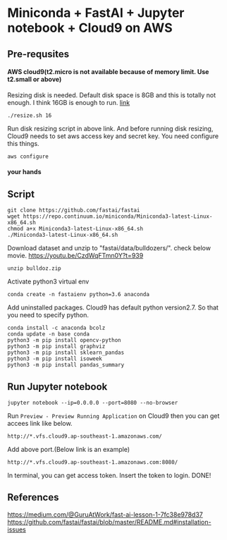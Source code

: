 Miniconda + FastAI + Jupyter notebook + Cloud9 on AWS
======
## Pre-requsites

#### AWS cloud9(t2.micro is not available because of memory limit. Use t2.small or above)

Resizing disk is needed. Default disk space is 8GB and this is totally not enough. I think 16GB is enough to run.
[link](https://docs.aws.amazon.com/cloud9/latest/user-guide/move-environment.html#move-environment-resize)

    ./resize.sh 16

Run disk resizing script in above link. And before running disk resizing, Cloud9 needs to set aws access key and secret key. You need configure this things.

    aws configure

#### your hands

## Script
    git clone https://github.com/fastai/fastai
    wget https://repo.continuum.io/miniconda/Miniconda3-latest-Linux-x86_64.sh
    chmod a+x Miniconda3-latest-Linux-x86_64.sh 
    ./Miniconda3-latest-Linux-x86_64.sh 

Download dataset and unzip to "fastai/data/bulldozers/". check below movie.
<https://youtu.be/CzdWqFTmn0Y?t=939>

    unzip bulldoz.zip 
    
Activate python3 virtual env
    
    conda create -n fastaienv python=3.6 anaconda

Add uninstalled packages. Cloud9 has default python version2.7. So that you need to specify python.

    conda install -c anaconda bcolz
    conda update -n base conda
    python3 -m pip install opencv-python
    python3 -m pip install graphviz
    python3 -m pip install sklearn_pandas
    python3 -m pip install isoweek
    python3 -m pip install pandas_summary
    
## Run Jupyter notebook
    jupyter notebook --ip=0.0.0.0 --port=8080 --no-browser

Run <Code>Preview - Preview Running Application</Code> on Cloud9 then you can get accees link like below.

    http://*.vfs.cloud9.ap-southeast-1.amazonaws.com/
    
Add above port.(Below link is an example)
    
    http://*.vfs.cloud9.ap-southeast-1.amazonaws.com:8080/

In terminal, you can get access token. Insert the token to login. DONE!

## References
<https://medium.com/@GuruAtWork/fast-ai-lesson-1-7fc38e978d37>
<https://github.com/fastai/fastai/blob/master/README.md#installation-issues>
